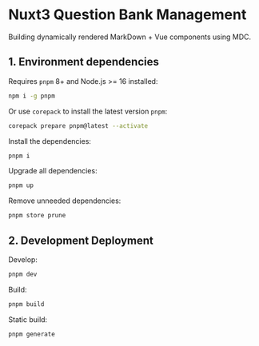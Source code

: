 # Nuxt3 Question Bank Management

Building dynamically rendered MarkDown + Vue components using MDC.

## 1. Environment dependencies

Requires `pnpm` 8+ and Node.js >= 16 installed:

```bash
npm i -g pnpm
```

Or use `corepack` to install the latest version `pnpm`:

```bash
corepack prepare pnpm@latest --activate
```

Install the dependencies:

```bash
pnpm i
```

Upgrade all dependencies:

```bash
pnpm up
```

Remove unneeded dependencies:

```bash
pnpm store prune
```

## 2. Development Deployment

Develop:

```bash
pnpm dev
```

Build:

```bash
pnpm build
```

Static build:

```bash
pnpm generate
```

